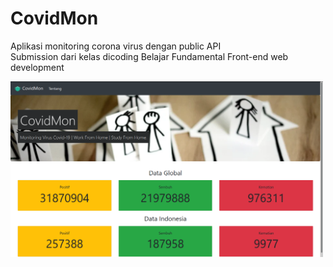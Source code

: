 # CovidMon

Aplikasi monitoring corona virus dengan public API <br/>
Submission dari kelas dicoding Belajar Fundamental Front-end web development

<img src="https://github.com/ikkifik/covidmon/blob/master/covidmon-image-preview.png" width=500>
